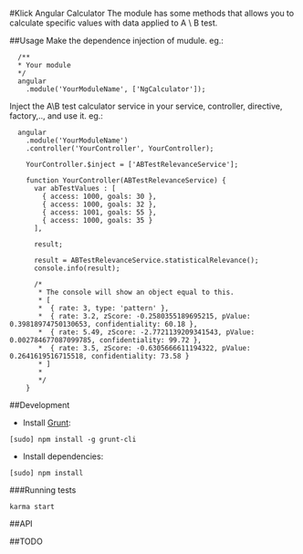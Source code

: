 #Klick Angular Calculator
The module has some methods that allows you to calculate specific values with data applied to A \ B test.

##Usage
Make the dependence injection of mudule.
eg.:
```
  /**
  * Your module
  */
  angular
    .module('YourModuleName', ['NgCalculator']);
```

Inject the A\B test calculator service in your service, controller, directive, factory,.., and use it.
eg.:
```
  angular
    .module('YourModuleName')
    .controller('YourController', YourController);

    YourController.$inject = ['ABTestRelevanceService'];

    function YourController(ABTestRelevanceService) {
      var abTestValues : [
        { access: 1000, goals: 30 },
        { access: 1000, goals: 32 },
        { access: 1001, goals: 55 },
        { access: 1000, goals: 35 }
      ],
      
      result;
    
      result = ABTestRelevanceService.statisticalRelevance();
      console.info(result);
      
      /*
       * The console will show an object equal to this.
       * [
       *  { rate: 3, type: 'pattern' },
       *  { rate: 3.2, zScore: -0.2580355189695215, pValue: 0.39818974750130653, confidentiality: 60.18 },
       *  { rate: 5.49, zScore: -2.7721139209341543, pValue: 0.002784677087099785, confidentiality: 99.72 },
       *  { rate: 3.5, zScore: -0.6305666611194322, pValue: 0.2641619516715518, confidentiality: 73.58 }
       * ]
       *
       */
    }
```


##Development

- Install [Grunt](http://gruntjs.com/):

```
[sudo] npm install -g grunt-cli
```

- Install dependencies:

```
[sudo] npm install
```

###Running tests

```
karma start
```

##API

##TODO
